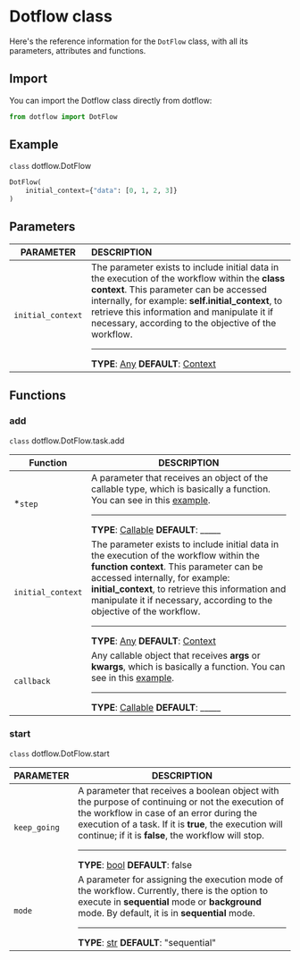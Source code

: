 # Dotflow class

Here's the reference information for the `DotFlow` class, with all its parameters, attributes and functions.

## Import

You can import the Dotflow class directly from dotflow:

```python
from dotflow import DotFlow
```

## Example

`class` dotflow.DotFlow

```python
DotFlow(
    initial_context={"data": [0, 1, 2, 3]}
)
```

## Parameters

| PARAMETER  | DESCRIPTION      |
|:-----------:|:---------------|
| `initial_context`            | The parameter exists to include initial data in the execution of the workflow within the **class context**. This parameter can be accessed internally, for example: **self.initial_context**, to retrieve this information and manipulate it if necessary, according to the objective of the workflow. <hr> **TYPE**: [Any](https://docs.python.org/3/library/typing.html#typing.Any) **DEFAULT**: [Context](https://dotflow-io.github.io/dotflow/nav/reference/context-class/) |

## Functions

### add

`class` dotflow.DotFlow.task.add

| Function          | DESCRIPTION   |
|-------------------|---------------|
| *`step`            | A parameter that receives an object of the callable type, which is basically a function. You can see in this [example](https://dotflow-io.github.io/dotflow/nav/getting-started/#3-task-function). <hr> **TYPE**: [Callable](https://docs.python.org/3/library/typing.html#typing.Callable) **DEFAULT**: _____|
| `initial_context` | The parameter exists to include initial data in the execution of the workflow within the **function context**. This parameter can be accessed internally, for example: **initial_context**, to retrieve this information and manipulate it if necessary, according to the objective of the workflow. <hr> **TYPE**: [Any](https://docs.python.org/3/library/typing.html#typing.Any) **DEFAULT**: [Context](https://dotflow-io.github.io/dotflow/nav/reference/context-class/)| [Context](https://dotflow-io.github.io/dotflow/nav/reference/context-class/) |
| `callback`        | Any callable object that receives **args** or **kwargs**, which is basically a function. You can see in this [example](https://dotflow-io.github.io/dotflow/nav/getting-started/#2-callback-function). <hr> **TYPE**: [Callable](https://docs.python.org/3/library/typing.html#typing.Callable) **DEFAULT**: _____|

### start

`class` dotflow.DotFlow.start

| PARAMETER     | DESCRIPTION |
|---------------|-----------------|
| `keep_going`  | A parameter that receives a boolean object with the purpose of continuing or not the execution of the workflow in case of an error during the execution of a task. If it is **true**, the execution will continue; if it is **false**, the workflow will stop. <hr> **TYPE**: [bool](https://docs.python.org/3/library/functions.html#bool) **DEFAULT**: false |
| `mode`        | A parameter for assigning the execution mode of the workflow. Currently, there is the option to execute in **sequential** mode or **background** mode. By default, it is in **sequential** mode. <hr> **TYPE**: [str](https://docs.python.org/3/library/stdtypes.html#str) **DEFAULT**: "sequential" |
